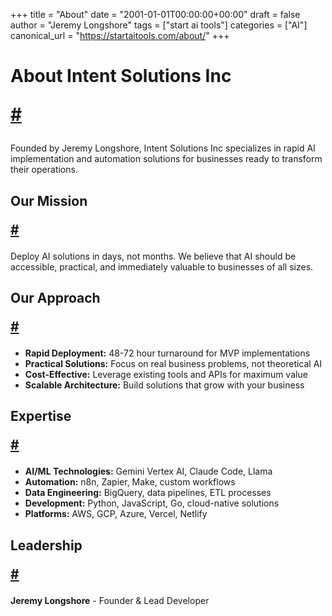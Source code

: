 +++
title = "About"
date = "2001-01-01T00:00:00+00:00"
draft = false
author = "Jeremy Longshore"
tags = ["start ai tools"]
categories = ["AI"]
canonical_url = "https://startaitools.com/about/"
+++

<h1 id="about-intent-solutions-inc">
 About Intent Solutions Inc
 
 <a class="anchor" href="#about-intent-solutions-inc">#</a>
</h1>
<p>Founded by Jeremy Longshore, Intent Solutions Inc specializes in rapid AI implementation and automation solutions for businesses ready to transform their operations.</p>
<h2 id="our-mission">
 Our Mission
 
 <a class="anchor" href="#our-mission">#</a>
</h2>
<p>Deploy AI solutions in days, not months. We believe that AI should be accessible, practical, and immediately valuable to businesses of all sizes.</p>
<h2 id="our-approach">
 Our Approach
 
 <a class="anchor" href="#our-approach">#</a>
</h2>
<ul>
<li><strong>Rapid Deployment:</strong> 48-72 hour turnaround for MVP implementations</li>
<li><strong>Practical Solutions:</strong> Focus on real business problems, not theoretical AI</li>
<li><strong>Cost-Effective:</strong> Leverage existing tools and APIs for maximum value</li>
<li><strong>Scalable Architecture:</strong> Build solutions that grow with your business</li>
</ul>
<h2 id="expertise">
 Expertise
 
 <a class="anchor" href="#expertise">#</a>
</h2>
<ul>
<li><strong>AI/ML Technologies:</strong> Gemini Vertex AI, Claude Code, Llama</li>
<li><strong>Automation:</strong> n8n, Zapier, Make, custom workflows</li>
<li><strong>Data Engineering:</strong> BigQuery, data pipelines, ETL processes</li>
<li><strong>Development:</strong> Python, JavaScript, Go, cloud-native solutions</li>
<li><strong>Platforms:</strong> AWS, GCP, Azure, Vercel, Netlify</li>
</ul>
<h2 id="leadership">
 Leadership
 
 <a class="anchor" href="#leadership">#</a>
</h2>
<p><strong>Jeremy Longshore</strong> - Founder &amp; Lead Developer</p>
